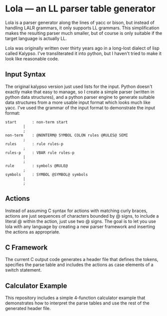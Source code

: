 # Lola — an LL parser table generator

Lola is a parser generator along the lines of yacc or bison, but
instead of handling LALR grammars, it only supports LL grammars. This
simplification makes the resulting parser much smaller, but of course
is only suitable if the target language is actually LL.

Lola was originally written over thirty years ago in a long-lost
dialect of lisp called Kalypso. I've transliterated it into python,
but I haven't tried to make it look like reasonable code.

## Input Syntax

The original kalypso version just used lists for the input. Python
doesn't exactly make that easy to manage, so I create a simple parser
(written in python data structures), and a python parser engine to
generate suitable data structures from a more usable input format
which looks much like yacc. I've used the grammar of the input format
to demonstrate the input format:

	start		: non-term start
			|
			;
	non-term	: @NONTERM@ SYMBOL COLON rules @RULES@ SEMI
			;
	rules		: rule rules-p
			;
	rules-p		: VBAR rule rules-p
			|
			;
	rule		: symbols @RULE@
			;
	symbols		: SYMBOL @SYMBOL@ symbols
			|
			;

## Actions

Instead of assuming C syntax for actions with matching curly braces,
actions are just sequences of characters bounded by @ signs, to
include a literal @ within the action, just use two @ signs. The goal
is to let you use lola with any language by creating a new parser
framework and inserting the actions as appropriate.

## C Framework

The current C output code generates a header file that defines the
tokens, specifies the parse table and includes the actions as case
elements of a switch statement.

## Calculator Example

This repository includes a simple 4-function calculator example that
demonstrates how to interpret the parse tables and use the rest of the
generated header file.
